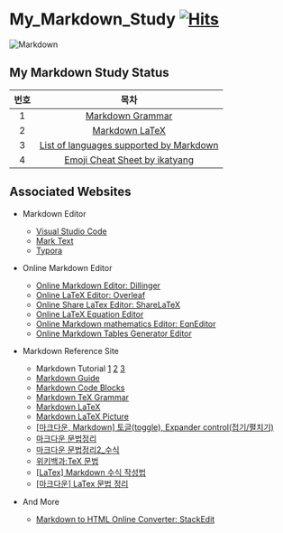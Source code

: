 # My_Markdown_Study [![Hits](https://hits.seeyoufarm.com/api/count/incr/badge.svg?url=https%3A%2F%2Fgithub.com%2FHRPzz%2FMy_Markdown_Study&count_bg=%2379C83D&title_bg=%23555555&icon=&icon_color=%23E7E7E7&title=hits&edge_flat=false)](https://hits.seeyoufarm.com)

![Markdown](https://img.shields.io/badge/markdown-%23000000.svg?style=for-the-badge&logo=markdown&logoColor=white)

## My Markdown Study Status

|번호|목차|
|:---:|:---:|
|1|[Markdown Grammar](Markdown_Grammar.md)|
|2|[Markdown LaTeX](Markdown_LaTeX.md)|
|3|[List of languages supported by Markdown](Markdown_Code_Blocks.md)|
|4|[Emoji Cheat Sheet by ikatyang](Emoji_Cheat_Sheet_by_ikatyang.md)|

## Associated Websites

- Markdown Editor
  - [Visual Studio Code](https://code.visualstudio.com/)
  - [Mark Text](https://marktext.app/)
  - [Typora](https://typora.io/)

- Online Markdown Editor
  - [Online Markdown Editor: Dillinger](https://dillinger.io/)
  - [Online LaTeX Editor: Overleaf](https://www.overleaf.com/)
  - [Online Share LaTex Editor: ShareLaTeX](https://www.sharelatex.com/)
  - [Online LaTeX Equation Editor](https://latex.codecogs.com/eqneditor/editor.php)
  - [Online Markdown mathematics Editor: EqnEditor](https://editor.codecogs.com/)
  - [Online Markdown Tables Generator Editor](https://www.tablesgenerator.com/markdown_tables)

- Markdown Reference Site
  - Markdown Tutorial [1](https://www.w3schools.io/file/markdown-introduction/) [2](https://www.markdowntutorial.com/) [3](https://riptutorial.com/markdown)
  - [Markdown Guide](https://www.markdownguide.org/basic-syntax/)
  - [Markdown Code Blocks](https://rdmd.readme.io/docs/code-blocks)
  - [Markdown TeX Grammar](https://en.wikipedia.org/wiki/Help:Displaying_a_formula#Formatting_using_TeX)
  - [Markdown LaTeX](https://en.wikibooks.org/wiki/LaTeX/Mathematics)
  - [Markdown LaTeX Picture](https://en.wikibooks.org/wiki/LaTeX/Picture)
  - [[마크다운, Markdown] 토글(toggle), Expander control(접기/펼치기)](https://computer-science-student.tistory.com/388)
  - [마크다운 문법정리](https://huni0318.github.io/blog/blog-etc/2020-12-21-markdown-tutorial/)
  - [마크다운 문법정리2_수식](https://huni0318.github.io/blog/blog-etc/2020-12-21-markdown-tutorial2/)
  - [위키백과:TeX 문법](https://ko.wikipedia.org/wiki/%EC%9C%84%ED%82%A4%EB%B0%B1%EA%B3%BC:TeX_%EB%AC%B8%EB%B2%95)
  - [[LaTex] Markdown 수식 작성법](https://velog.io/@d2h10s/LaTex-Markdown-%EC%88%98%EC%8B%9D-%EC%9E%91%EC%84%B1%EB%B2%95)
  - [[마크다운] LaTex 문법 정리](https://cheris8.github.io/etc/MD-LaTex/)

- And More
  - [Markdown to HTML Online Converter: StackEdit](https://stackedit.io/)
